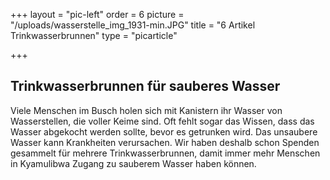 +++
layout = "pic-left"
order = 6
picture = "/uploads/wasserstelle_img_1931-min.JPG"
title = "6 Artikel Trinkwasserbrunnen"
type = "picarticle"

+++
## Trinkwasserbrunnen für sauberes Wasser

Viele Menschen im Busch holen sich mit Kanistern ihr Wasser von Wasserstellen, die voller Keime sind. Oft fehlt sogar das Wissen, dass das Wasser abgekocht werden sollte, bevor es getrunken wird. Das unsaubere Wasser kann Krankheiten verursachen. Wir haben deshalb schon Spenden gesammelt für mehrere Trinkwasserbrunnen, damit immer mehr Menschen in Kyamulibwa Zugang zu sauberem Wasser haben können. 
